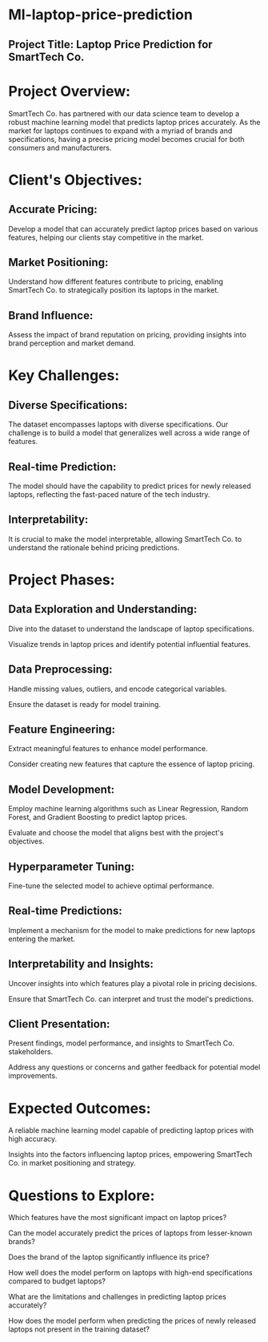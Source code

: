 # Ml-laptop-price-prediction
## Project Title: Laptop Price Prediction for SmartTech Co.

# Project Overview:
SmartTech Co. has partnered with our data science team to develop a robust machine learning model that predicts laptop prices accurately. As the market for laptops continues to expand with a myriad of brands and specifications, having a precise pricing model becomes crucial for both consumers and manufacturers.

# Client's Objectives:
## Accurate Pricing: 
Develop a model that can accurately predict laptop prices based on various features, helping our clients stay competitive in the market.

## Market Positioning: 
Understand how different features contribute to pricing, enabling SmartTech Co. to strategically position its laptops in the market.

## Brand Influence: 
Assess the impact of brand reputation on pricing, providing insights into brand perception and market demand.

# Key Challenges:
## Diverse Specifications:
The dataset encompasses laptops with diverse specifications. Our challenge is to build a model that generalizes well across a wide range of features.

## Real-time Prediction: 
The model should have the capability to predict prices for newly released laptops, reflecting the fast-paced nature of the tech industry.

## Interpretability: 
It is crucial to make the model interpretable, allowing SmartTech Co. to understand the rationale behind pricing predictions.

# Project Phases:
## Data Exploration and Understanding:

Dive into the dataset to understand the landscape of laptop specifications.

Visualize trends in laptop prices and identify potential influential features.

## Data Preprocessing:

Handle missing values, outliers, and encode categorical variables.

Ensure the dataset is ready for model training.

## Feature Engineering:

Extract meaningful features to enhance model performance.

Consider creating new features that capture the essence of laptop pricing.

## Model Development:

Employ machine learning algorithms such as Linear Regression, Random Forest, and Gradient Boosting to predict laptop prices.

Evaluate and choose the model that aligns best with the project's objectives.

## Hyperparameter Tuning:

Fine-tune the selected model to achieve optimal performance.

## Real-time Predictions:

Implement a mechanism for the model to make predictions for new laptops entering the market.

## Interpretability and Insights:

Uncover insights into which features play a pivotal role in pricing decisions.

Ensure that SmartTech Co. can interpret and trust the model's predictions.

## Client Presentation:

Present findings, model performance, and insights to SmartTech Co. stakeholders.

Address any questions or concerns and gather feedback for potential model improvements.

# Expected Outcomes:
A reliable machine learning model capable of predicting laptop prices with high accuracy.

Insights into the factors influencing laptop prices, empowering SmartTech Co. in market positioning and strategy.

# Questions to Explore:

Which features have the most significant impact on laptop prices?

Can the model accurately predict the prices of laptops from lesser-known brands?

Does the brand of the laptop significantly influence its price?

How well does the model perform on laptops with high-end specifications compared to budget laptops?

What are the limitations and challenges in predicting laptop prices accurately?

How does the model perform when predicting the prices of newly released laptops not present in the training dataset?
